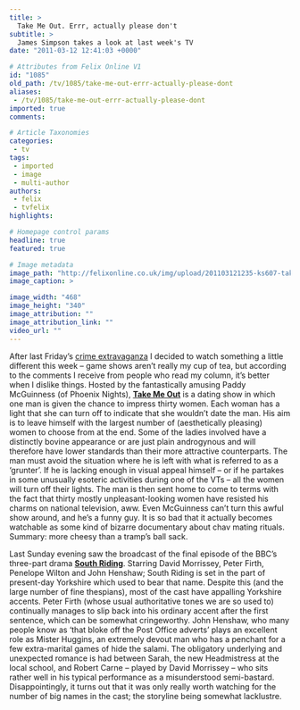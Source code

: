 ```yaml
---
title: >
  Take Me Out. Errr, actually please don't
subtitle: >
  James Simpson takes a look at last week's TV
date: "2011-03-12 12:41:03 +0000"

# Attributes from Felix Online V1
id: "1085"
old_path: /tv/1085/take-me-out-errr-actually-please-dont
aliases:
 - /tv/1085/take-me-out-errr-actually-please-dont
imported: true
comments:

# Article Taxonomies
categories:
 - tv
tags:
 - imported
 - image
 - multi-author
authors:
 - felix
 - tvfelix
highlights:

# Homepage control params
headline: true
featured: true

# Image metadata
image_path: "http://felixonline.co.uk/img/upload/201103121235-ks607-takemeou.jpg"
image_caption: >

image_width: "468"
image_height: "340"
image_attribution: ""
image_attribution_link: ""
video_url: ""
---
```


After last Friday’s [crime extravaganza](http://www.felixonline.co.uk/?article=1001) I decided to watch something a little different this week – game shows aren’t really my cup of tea, but according to the comments I receive from people who read my column, it’s better when I dislike things. Hosted by the fantastically amusing Paddy McGuinness (of Phoenix Nights), __[Take Me Out](http://www.itv.com/takemeout/)__ is a dating show in which one man is given the chance to impress thirty women. Each woman has a light that she can turn off to indicate that she wouldn’t date the man. His aim is to leave himself with the largest number of (aesthetically pleasing) women to choose from at the end. Some of the ladies involved have a distinctly bovine appearance or are just plain androgynous and will therefore have lower standards than their more attractive counterparts. The man must avoid the situation where he is left with what is referred to as a ‘grunter’. If he is lacking enough in visual appeal himself – or if he partakes in some unusually esoteric activities during one of the VTs – all the women will turn off their lights. The man is then sent home to come to terms with the fact that thirty mostly unpleasant-looking women have resisted his charms on national television, aww. Even McGuinness can’t turn this awful show around, and he’s a funny guy. It is so bad that it actually becomes watchable as some kind of bizarre documentary about chav mating rituals. Summary: more cheesy than a tramp’s ball sack.

Last Sunday evening saw the broadcast of the final episode of the BBC’s three-part drama __[South Riding](http://www.bbc.co.uk/iplayer/episode/b00zfzlk/South_Riding_Episode_3/)__. Starring David Morrissey, Peter Firth, Penelope Wilton and John Henshaw; South Riding is set in the part of present-day Yorkshire which used to bear that name. Despite this (and the large number of fine thespians), most of the cast have appalling Yorkshire accents. Peter Firth (whose usual authoritative tones we are so used to) continually manages to slip back into his ordinary accent after the first sentence, which can be somewhat cringeworthy. John Henshaw, who many people know as ‘that bloke off the Post Office adverts’ plays an excellent role as Mister Huggins, an extremely devout man who has a penchant for a few extra-marital games of hide the salami. The obligatory underlying and unexpected romance is had between Sarah, the new Headmistress at the local school, and Robert Carne – played by David Morrissey – who sits rather well in his typical performance as a misunderstood semi-bastard. Disappointingly, it turns out that it was only really worth watching for the number of big names in the cast; the storyline being somewhat lacklustre.

